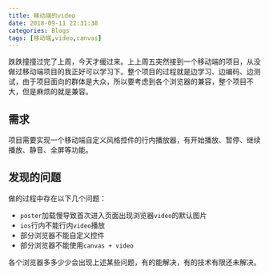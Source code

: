 ```yaml
---
title: 移动端的video
date: 2018-09-11 22:31:38
categories: Blogs
tags: [移动端,video,canvas]
---
```

跌跌撞撞过完了上周，今天才缓过来。上上周五突然接到一个移动端的项目，从没做过移动端项目的我正好可以学习下。整个项目的过程就是边学习、边编码、边测试，由于项目面向的群体是大众，所以要考虑到各个浏览器的兼容，整个项目不大，但是麻烦的就是兼容。<!--more-->
## 需求
项目需要实现一个移动端自定义风格控件的行内播放器，有开始播放、暂停、继续播放、静音、全屏等功能。
## 发现的问题
做的过程中存在以下几个问题：
* `poster`加载慢导致首次进入页面出现浏览器`video`的默认图片
* `ios`行内不能行内`video`播放
* 部分浏览器不能自定义控件
* 部分浏览器不能使用`canvas + video`

各个浏览器多多少少会出现上述某些问题，有的能解决，有的技术有限还未解决。
